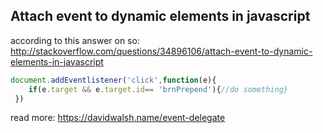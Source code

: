 ## Attach event to dynamic elements in javascript

according to this answer on so: http://stackoverflow.com/questions/34896106/attach-event-to-dynamic-elements-in-javascript


```js
document.addEventlistener('click',function(e){
    if(e.target && e.target.id== 'brnPrepend'){//do something}
 })
```

read more:
https://davidwalsh.name/event-delegate
